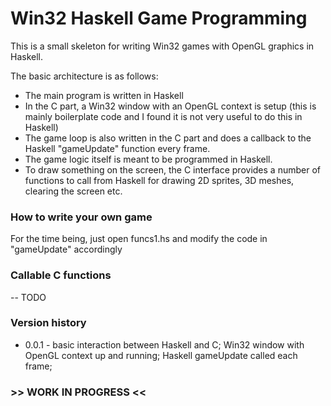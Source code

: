# Win32 Haskell Game Programming

This is a small skeleton for writing Win32 games with OpenGL graphics in Haskell. 

The basic architecture is as follows: 

* The main program is written in Haskell
* In the C part, a Win32 window with an OpenGL context is setup 
  (this is mainly boilerplate code and I found it is not very useful to 
  do this in Haskell)
* The game loop is also written in the C part and does a callback to the 
  Haskell "gameUpdate" function every frame. 
* The game logic itself is meant to be programmed in Haskell. 
* To draw something on the screen, the C interface provides a number of 
  functions to call from Haskell for drawing 2D sprites, 3D meshes, clearing the screen etc. 
  
### How to write your own game
For the time being, just open funcs1.hs and modify the code in "gameUpdate" accordingly


### Callable C functions
-- TODO
  
### Version history
* 0.0.1 - basic interaction between Haskell and C; Win32 window with OpenGL context up and running; Haskell gameUpdate called each frame;
  
  
### >> WORK IN PROGRESS <<
